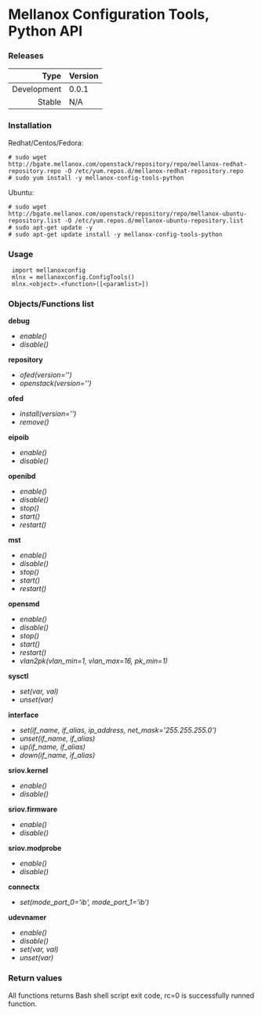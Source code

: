 # Mellanox Configuration Tools, Python API

### Releases
|Type|Version|
|---:|:---|
|Development|0.0.1|
|Stable|N/A|

### Installation
Redhat/Centos/Fedora:
```
# sudo wget http://bgate.mellanox.com/openstack/repository/repo/mellanox-redhat-repository.repo -O /etc/yum.repos.d/mellanox-redhat-repository.repo
# sudo yum install -y mellanox-config-tools-python
```
Ubuntu:
```
# sudo wget http://bgate.mellanox.com/openstack/repository/repo/mellanox-ubuntu-repository.list -O /etc/yum.repos.d/mellanox-ubuntu-repository.list
# sudo apt-get update -y
# sudo apt-get update install -y mellanox-config-tools-python
```

### Usage

```
 import mellanoxconfig
 mlnx = mellanoxconfig.ConfigTools()
 mlnx.<object>.<function>([<paramlist>])
```

### Objects/Functions list

**debug**
+ *enable()*
+ *disable()*

**repository**
+ *ofed(version='')*
+ *openstack(version='')*

**ofed**
+ *install(version='')*
+ *remove()*

**eipoib**
+ *enable()*
+ *disable()*

**openibd**
+ *enable()*
+ *disable()*
+ *stop()*
+ *start()*
+ *restart()*

**mst**
+ *enable()*
+ *disable()*
+ *stop()*
+ *start()*
+ *restart()*

**opensmd**
+ *enable()*
+ *disable()*
+ *stop()*
+ *start()*
+ *restart()*
+ *vlan2pk(vlan_min=1, vlan_max=16, pk_min=1)*

**sysctl**
+ *set(var, val)*
+ *unset(var)*

**interface**
+ *set(if_name, if_alias, ip_address, net_mask='255.255.255.0')*
+ *unset(if_name, if_alias)*
+ *up(if_name, if_alias)*
+ *down(if_name, if_alias)*

**sriov.kernel**
+ *enable()*
+ *disable()*

**sriov.firmware**
+ *enable()*
+ *disable()*

**sriov.modprobe**
+ *enable()*
+ *disable()*

**connectx**
+ *set(mode_port_0='ib', mode_port_1='ib')*

**udevnamer**
+ *enable()*
+ *disable()*
+ *set(var, val)*
+ *unset(var)*

### Return values
All functions returns Bash shell script exit code, rc=0 is successfully runned function.

